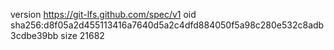 version https://git-lfs.github.com/spec/v1
oid sha256:d8f05a2d455113416a7640d5a2c4dfd884050f5a98c280e532c8adb3cdbe39bb
size 21682

